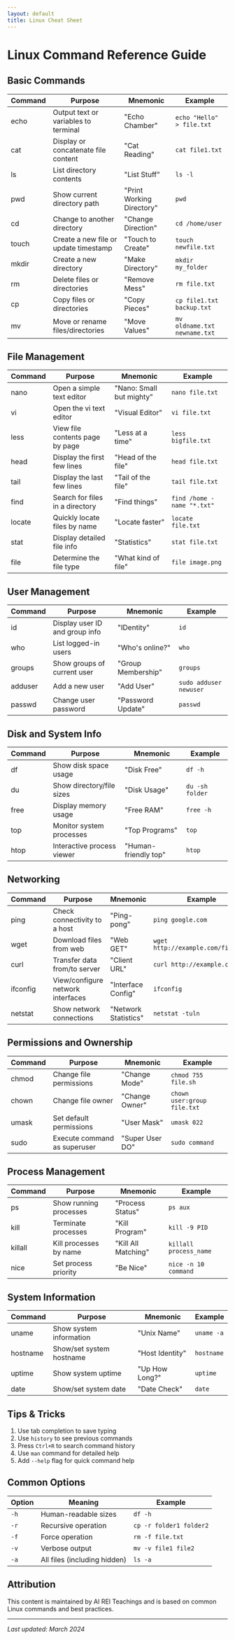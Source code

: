 ```yaml
---
layout: default
title: Linux Cheat Sheet
---
```


# Linux Command Reference Guide

## Basic Commands

| Command | Purpose | Mnemonic | Example |
|---------|---------|----------|----------|
| echo | Output text or variables to terminal | "Echo Chamber" | `echo "Hello" > file.txt` |
| cat | Display or concatenate file content | "Cat Reading" | `cat file1.txt` |
| ls | List directory contents | "List Stuff" | `ls -l` |
| pwd | Show current directory path | "Print Working Directory" | `pwd` |
| cd | Change to another directory | "Change Direction" | `cd /home/user` |
| touch | Create a new file or update timestamp | "Touch to Create" | `touch newfile.txt` |
| mkdir | Create a new directory | "Make Directory" | `mkdir my_folder` |
| rm | Delete files or directories | "Remove Mess" | `rm file.txt` |
| cp | Copy files or directories | "Copy Pieces" | `cp file1.txt backup.txt` |
| mv | Move or rename files/directories | "Move Values" | `mv oldname.txt newname.txt` |

## File Management

| Command | Purpose | Mnemonic | Example |
|---------|---------|----------|----------|
| nano | Open a simple text editor | "Nano: Small but mighty" | `nano file.txt` |
| vi | Open the vi text editor | "Visual Editor" | `vi file.txt` |
| less | View file contents page by page | "Less at a time" | `less bigfile.txt` |
| head | Display the first few lines | "Head of the file" | `head file.txt` |
| tail | Display the last few lines | "Tail of the file" | `tail file.txt` |
| find | Search for files in a directory | "Find things" | `find /home -name "*.txt"` |
| locate | Quickly locate files by name | "Locate faster" | `locate file.txt` |
| stat | Display detailed file info | "Statistics" | `stat file.txt` |
| file | Determine the file type | "What kind of file" | `file image.png` |

## User Management

| Command | Purpose | Mnemonic | Example |
|---------|---------|----------|----------|
| id | Display user ID and group info | "IDentity" | `id` |
| who | List logged-in users | "Who's online?" | `who` |
| groups | Show groups of current user | "Group Membership" | `groups` |
| adduser | Add a new user | "Add User" | `sudo adduser newuser` |
| passwd | Change user password | "Password Update" | `passwd` |

## Disk and System Info

| Command | Purpose | Mnemonic | Example |
|---------|---------|----------|----------|
| df | Show disk space usage | "Disk Free" | `df -h` |
| du | Show directory/file sizes | "Disk Usage" | `du -sh folder` |
| free | Display memory usage | "Free RAM" | `free -h` |
| top | Monitor system processes | "Top Programs" | `top` |
| htop | Interactive process viewer | "Human-friendly top" | `htop` |

## Networking

| Command | Purpose | Mnemonic | Example |
|---------|---------|----------|----------|
| ping | Check connectivity to a host | "Ping-pong" | `ping google.com` |
| wget | Download files from web | "Web GET" | `wget http://example.com/file.zip` |
| curl | Transfer data from/to server | "Client URL" | `curl http://example.com` |
| ifconfig | View/configure network interfaces | "Interface Config" | `ifconfig` |
| netstat | Show network connections | "Network Statistics" | `netstat -tuln` |

## Permissions and Ownership

| Command | Purpose | Mnemonic | Example |
|---------|---------|----------|----------|
| chmod | Change file permissions | "Change Mode" | `chmod 755 file.sh` |
| chown | Change file owner | "Change Owner" | `chown user:group file.txt` |
| umask | Set default permissions | "User Mask" | `umask 022` |
| sudo | Execute command as superuser | "Super User DO" | `sudo command` |

## Process Management

| Command | Purpose | Mnemonic | Example |
|---------|---------|----------|----------|
| ps | Show running processes | "Process Status" | `ps aux` |
| kill | Terminate processes | "Kill Program" | `kill -9 PID` |
| killall | Kill processes by name | "Kill All Matching" | `killall process_name` |
| nice | Set process priority | "Be Nice" | `nice -n 10 command` |

## System Information

| Command | Purpose | Mnemonic | Example |
|---------|---------|----------|----------|
| uname | Show system information | "Unix Name" | `uname -a` |
| hostname | Show/set system hostname | "Host Identity" | `hostname` |
| uptime | Show system uptime | "Up How Long?" | `uptime` |
| date | Show/set system date | "Date Check" | `date` |

## Tips & Tricks

1. Use tab completion to save typing
2. Use `history` to see previous commands
3. Press `Ctrl+R` to search command history
4. Use `man` command for detailed help
5. Add `--help` flag for quick command help

## Common Options

| Option | Meaning | Example |
|--------|---------|---------|
| `-h` | Human-readable sizes | `df -h` |
| `-r` | Recursive operation | `cp -r folder1 folder2` |
| `-f` | Force operation | `rm -f file.txt` |
| `-v` | Verbose output | `mv -v file1 file2` |
| `-a` | All files (including hidden) | `ls -a` |

## Attribution

This content is maintained by AI REI Teachings and is based on common Linux commands and best practices.

---

_Last updated: March 2024_ 